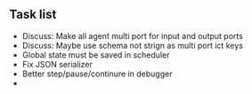 ## Task list
- Discuss: Make all agent multi port for input and output ports
- Discuss: Maybe use schema not strign as multi port ict keys
- Global state must be saved in scheduler
- Fix JSON serializer
- Better step/pause/continure in debugger
- 